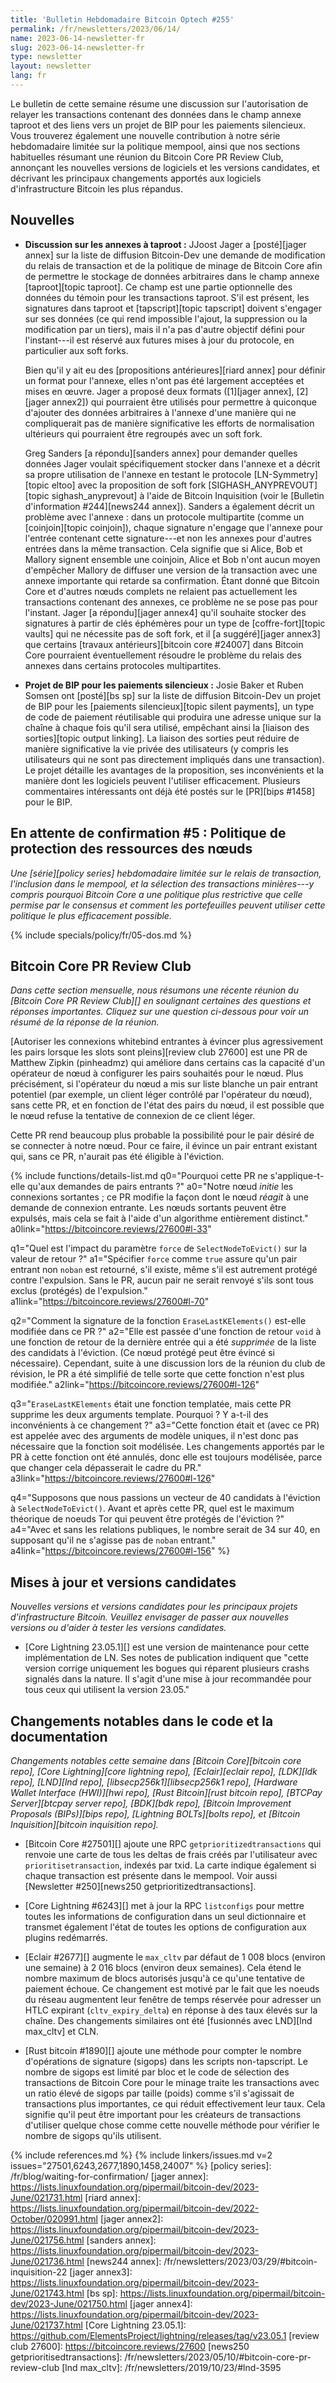 ```yaml
---
title: 'Bulletin Hebdomadaire Bitcoin Optech #255'
permalink: /fr/newsletters/2023/06/14/
name: 2023-06-14-newsletter-fr
slug: 2023-06-14-newsletter-fr
type: newsletter
layout: newsletter
lang: fr
---
```

Le bulletin de cette semaine résume une discussion sur l'autorisation de relayer les transactions contenant des données dans le
champ annexe taproot et des liens vers un projet de BIP pour les paiements silencieux. Vous trouverez également une nouvelle
contribution à notre série hebdomadaire limitée sur la politique mempool, ainsi que nos sections habituelles résumant une réunion
du Bitcoin Core PR Review Club, annonçant les nouvelles versions de logiciels et les versions candidates, et décrivant les
principaux changements apportés aux logiciels d'infrastructure Bitcoin les plus répandus.

## Nouvelles

- **Discussion sur les annexes à taproot :** JJoost Jager a [posté][jager annex] sur la liste de diffusion Bitcoin-Dev
  une demande de modification du relais de transaction et de la politique de minage de Bitcoin Core afin de permettre le
  stockage de données arbitraires dans le champ annexe [taproot][topic taproot].  Ce champ est une partie optionnelle des
  données du témoin pour les transactions taproot. S'il est présent, les signatures dans taproot et [tapscript][topic tapscript]
  doivent s'engager sur ses données (ce qui rend impossible l'ajout, la suppression ou la modification par un tiers),
  mais il n'a pas d'autre objectif défini pour l'instant---il est réservé aux futures mises à jour du protocole, en particulier
  aux soft forks.

    Bien qu'il y ait eu des [propositions antérieures][riard annex] pour définir un format pour l'annexe, elles n'ont pas été
    largement acceptées et mises en œuvre. Jager a proposé deux formats ([1][jager annex], [2][jager annex2]) qui pourraient
    être utilisés pour permettre à quiconque d'ajouter des données arbitraires à l'annexe d'une manière qui ne compliquerait
    pas de manière significative les efforts de normalisation ultérieurs qui pourraient être regroupés avec un soft fork.

    Greg Sanders [a répondu][sanders annex] pour demander quelles données Jager voulait spécifiquement stocker dans
    l'annexe et a décrit sa propre utilisation de l'annexe en testant le protocole [LN-Symmetry][topic eltoo] avec la
    proposition de soft fork [SIGHASH_ANYPREVOUT][topic sighash_anyprevout] à l'aide de Bitcoin Inquisition (voir le
    [Bulletin d'information #244][news244 annex]). Sanders a également décrit un problème avec l'annexe : dans un protocole
    multipartite (comme un [coinjoin][topic coinjoin]), chaque signature n'engage que l'annexe pour l'entrée contenant
    cette signature---et non les annexes pour d'autres entrées dans la même transaction. Cela signifie que si Alice, Bob
    et Mallory signent ensemble une coinjoin, Alice et Bob n'ont aucun moyen d'empêcher Mallory de diffuser une version
    de la transaction avec une annexe importante qui retarde sa confirmation. Étant donné que Bitcoin Core et d'autres nœuds
    complets ne relaient pas actuellement les transactions contenant des annexes, ce problème ne se pose pas pour l'instant.
    Jager [a répondu][jager annex4] qu'il souhaite stocker des signatures à partir de clés éphémères pour un type de
    [coffre-fort][topic vaults] qui ne nécessite pas de soft fork, et il [a suggéré][jager annex3] que certains
    [travaux antérieurs][bitcoin core #24007] dans Bitcoin Core pourraient éventuellement résoudre le problème du relais
    des annexes dans certains protocoles multipartites.

- **Projet de BIP pour les paiements silencieux :** Josie Baker et Ruben Somsen ont [posté][bs sp] sur la liste de diffusion
  Bitcoin-Dev un projet de BIP pour les [paiements silencieux][topic silent payments], un type de code de paiement réutilisable
  qui produira une adresse unique sur la chaîne à chaque fois qu'il sera utilisé, empêchant ainsi la [liaison des
  sorties][topic output linking]. La liaison des sorties peut réduire de manière significative la vie privée des utilisateurs (y compris les
  utilisateurs qui ne sont pas directement impliqués dans une transaction). Le projet détaille les avantages de la proposition,
  ses inconvénients et la manière dont les logiciels peuvent l'utiliser efficacement.  Plusieurs commentaires intéressants ont
  déjà été postés sur le [PR][bips #1458] pour le BIP.

## En attente de confirmation #5 : Politique de protection des ressources des nœuds

_Une [série][policy series] hebdomadaire limitée sur le relais de transaction, l'inclusion dans le mempool, et la sélection des
transactions minières---y compris pourquoi Bitcoin Core a une politique plus restrictive que celle permise par le consensus et
comment les portefeuilles peuvent utiliser cette politique le plus efficacement possible._

{% include specials/policy/fr/05-dos.md %}

## Bitcoin Core PR Review Club

*Dans cette section mensuelle, nous résumons une récente réunion du
[Bitcoin Core PR Review Club][] en soulignant certaines des questions
et réponses importantes. Cliquez sur une question ci-dessous pour voir
un résumé de la réponse de la réunion.*

[Autoriser les connexions whitebind entrantes à évincer plus agressivement les pairs lorsque les slots sont
pleins][review club 27600]
est une PR de Matthew Zipkin (pinheadmz) qui améliore dans certains cas la capacité d'un opérateur de nœud à configurer
les pairs souhaités pour le nœud. Plus précisément, si l'opérateur du nœud a mis sur liste blanche un pair entrant potentiel
(par exemple, un client léger contrôlé par l'opérateur du nœud), sans cette PR, et en fonction de l'état des pairs du nœud,
il est possible que le nœud refuse la tentative de connexion de ce client léger.

Cette PR rend beaucoup plus probable la possibilité pour le pair désiré de se connecter à notre nœud. Pour ce faire,
il évince un pair entrant existant qui, sans ce PR, n'aurait pas été éligible à l'éviction.

{% include functions/details-list.md
  q0="Pourquoi cette PR ne s'applique-t-elle qu'aux demandes de pairs entrants ?"
  a0="Notre nœud _initie_ les connexions sortantes ; ce PR modifie la façon dont le nœud _réagit_ à une demande de connexion
      entrante. Les nœuds sortants peuvent être expulsés, mais cela se fait à l'aide d'un algorithme entièrement distinct."
  a0link="https://bitcoincore.reviews/27600#l-33"

  q1="Quel est l'impact du paramètre `force` de `SelectNodeToEvict()` sur la valeur de retour ?"
  a1="Spécifier `force` comme `true` assure qu'un pair entrant non `noban` est retourné, s'il existe, même s'il est autrement
      protégé contre l'expulsion.
      Sans le PR, aucun pair ne serait renvoyé s'ils sont tous exclus (protégés) de l'expulsion."
  a1link="https://bitcoincore.reviews/27600#l-70"

  q2="Comment la signature de la fonction `EraseLastKElements()` est-elle modifiée dans ce PR ?"
  a2="Elle est passée d'une fonction de retour `void` à une fonction de retour de la dernière entrée qui a été _supprimée_
      de la liste des candidats à l'éviction. (Ce nœud protégé peut être évincé si nécessaire).
      Cependant, suite à une discussion lors de la réunion du club de révision, le PR a été simplifié de telle sorte que cette
      fonction n'est plus modifiée."
  a2link="https://bitcoincore.reviews/27600#l-126"

  q3="`EraseLastKElements` était une fonction templatée, mais cette PR supprime les deux arguments template.
      Pourquoi ? Y a-t-il des inconvénients à ce changement ?"
  a3="Cette fonction était et (avec ce PR) est appelée avec des arguments de modèle uniques, il n'est donc pas nécessaire que
      la fonction soit modélisée.
      Les changements apportés par le PR à cette fonction ont été annulés, donc elle est toujours modélisée, parce que changer
      cela dépasserait le cadre du PR."
  a3link="https://bitcoincore.reviews/27600#l-126"

  q4="Supposons que nous passions un vecteur de 40 candidats à l'éviction à `SelectNodeToEvict()`.
      Avant et après cette PR, quel est le maximum théorique de noeuds Tor qui peuvent être protégés de l'éviction ?"
  a4="Avec et sans les relations publiques, le nombre serait de 34 sur 40, en supposant qu'il ne s'agisse pas de `noban` entrant."
  a4link="https://bitcoincore.reviews/27600#l-156"
%}

## Mises à jour et versions candidates

*Nouvelles versions et versions candidates pour les principaux projets
d'infrastructure Bitcoin. Veuillez envisager de passer aux nouvelles
versions ou d'aider à tester les versions candidates.*

- [Core Lightning 23.05.1][] est une version de maintenance pour cette implémentation de LN.  Ses notes de publication
  indiquent que "cette version corrige uniquement les bogues qui réparent plusieurs crashs signalés dans la nature. Il
  s'agit d'une mise à jour recommandée pour tous ceux qui utilisent la version 23.05."

## Changements notables dans le code et la documentation

*Changements notables cette semaine dans [Bitcoin Core][bitcoin core repo], [Core
Lightning][core lightning repo], [Eclair][eclair repo], [LDK][ldk repo],
[LND][lnd repo], [libsecp256k1][libsecp256k1 repo], [Hardware Wallet
Interface (HWI)][hwi repo], [Rust Bitcoin][rust bitcoin repo], [BTCPay
Server][btcpay server repo], [BDK][bdk repo], [Bitcoin Improvement
Proposals (BIPs)][bips repo], [Lightning BOLTs][bolts repo], et
[Bitcoin Inquisition][bitcoin inquisition repo].*

- [Bitcoin Core #27501][] ajoute une RPC `getprioritizedtransactions` qui renvoie une carte de tous les deltas de frais créés
  par l'utilisateur avec `prioritisetransaction`, indexés par txid. La carte indique également si chaque transaction est
  présente dans le mempool.  Voir aussi [Newsletter #250][news250 getprioritizedtransactions].

- [Core Lightning #6243][] met à jour la RPC `listconfigs` pour mettre toutes les informations de configuration dans un
  seul dictionnaire et transmet également l'état de toutes les options de configuration aux plugins redémarrés.

- [Eclair #2677][] augmente le `max_cltv` par défaut de 1 008 blocs (environ une semaine) à 2 016 blocs (environ deux semaines).
  Cela étend le nombre maximum de blocs autorisés jusqu'à ce qu'une tentative de paiement échoue. Ce changement est motivé par
  le fait que les noeuds du réseau augmentent leur fenêtre de temps réservée pour adresser un HTLC expirant (`cltv_expiry_delta`)
  en réponse à des taux élevés sur la chaîne. Des changements similaires ont été [fusionnés avec LND][lnd max_cltv] et CLN.

- [Rust bitcoin #1890][] ajoute une méthode pour compter le nombre d'opérations de signature (sigops) dans les scripts
  non-tapscript.  Le nombre de sigops est limité par bloc et le code de sélection des transactions de Bitcoin Core pour le
  minage traite les transactions avec un ratio élevé de sigops par taille (poids) comme s'il s'agissait de transactions plus
  importantes, ce qui réduit effectivement leur taux. Cela signifie qu'il peut être important pour les créateurs de transactions
  d'utiliser quelque chose comme cette nouvelle méthode pour vérifier le nombre de sigops qu'ils utilisent.

{% include references.md %}
{% include linkers/issues.md v=2 issues="27501,6243,2677,1890,1458,24007" %}
[policy series]: /fr/blog/waiting-for-confirmation/
[jager annex]: https://lists.linuxfoundation.org/pipermail/bitcoin-dev/2023-June/021731.html
[riard annex]: https://lists.linuxfoundation.org/pipermail/bitcoin-dev/2022-October/020991.html
[jager annex2]: https://lists.linuxfoundation.org/pipermail/bitcoin-dev/2023-June/021756.html
[sanders annex]: https://lists.linuxfoundation.org/pipermail/bitcoin-dev/2023-June/021736.html
[news244 annex]: /fr/newsletters/2023/03/29/#bitcoin-inquisition-22
[jager annex3]: https://lists.linuxfoundation.org/pipermail/bitcoin-dev/2023-June/021743.html
[bs sp]: https://lists.linuxfoundation.org/pipermail/bitcoin-dev/2023-June/021750.html
[jager annex4]: https://lists.linuxfoundation.org/pipermail/bitcoin-dev/2023-June/021737.html
[Core Lightning 23.05.1]: https://github.com/ElementsProject/lightning/releases/tag/v23.05.1
[review club 27600]: https://bitcoincore.reviews/27600
[news250 getprioritisedtransactions]: /fr/newsletters/2023/05/10/#bitcoin-core-pr-review-club
[lnd max_cltv]: /fr/newsletters/2019/10/23/#lnd-3595
